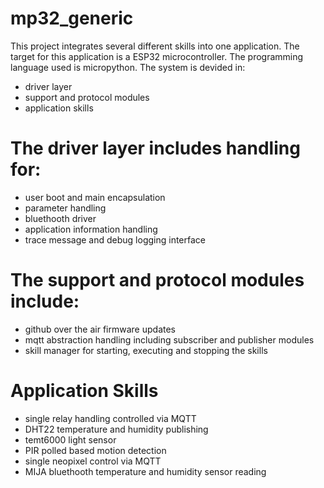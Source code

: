 # mp32_generic
This project integrates several different skills into one application. The target for this application is a ESP32 microcontroller. The programming language used is micropython. The system is devided in:
- driver layer
- support and protocol modules
- application skills

# The driver layer includes handling for:
- user boot and main encapsulation
- parameter handling
- bluethooth driver
- application information handling
- trace message and debug logging interface

# The support and protocol modules include:
- github over the air firmware updates
- mqtt abstraction handling including subscriber and publisher modules
- skill manager for starting, executing and stopping the skills

# Application Skills
- single relay handling controlled via MQTT
- DHT22 temperature and humidity publishing
- temt6000 light sensor 
- PIR polled based motion detection
- single neopixel control via MQTT
- MIJA bluethooth temperature and humidity sensor reading 
